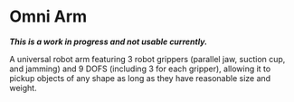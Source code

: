 # Omni Arm

**_This is a work in progress and not usable currently._**

A universal robot arm featuring 3 robot grippers (parallel jaw, suction cup, and jamming) and 9 DOFS (including 3 for each gripper), allowing it to pickup objects of any shape as long as they have reasonable size and weight.
